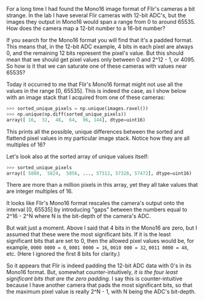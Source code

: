 <!--
.. title: The Mono16 Format and Flir Cameras
.. slug: the-mono16-format-and-flir-cameras
.. date: 2024-08-27 14:15:36 UTC+02:00
.. tags: computer vision, cameras
.. category: optics
.. link: 
.. description: Flir's Mono16 image format has always been a bit weird.
.. type: text
-->

For a long time I had found the Mono16 image format of Flir's cameras a bit strange. In the lab I have several Flir cameras with 12-bit ADC's, but the images they output in Mono16 would span a range from 0 to around 65535. How does the camera map a 12-bit number to a 16-bit number?

If you search for the Mono16 format you will find that it's a padded format. This means that, in the 12-bit ADC example, 4 bits in each pixel are always 0, and the remaining 12 bits represent the pixel's value. But this should mean that we should get pixel values only between 0 and 2^12 - 1, or 4095. So how is it that we can saturate one of these cameras with values near 65535?

Today it occurred to me that Flir's Mono16 format might not use all the values in the range [0, 65535]. This is indeed the case, as I show below with an image stack that I acquired from one of these cameras:

```python
>>> sorted_unique_pixels = np.unique(images.ravel())
>>> np.unique(np.diff(sorted_unique_pixels))
array([ 16,  32,  48,  64,  96, 144], dtype=uint16)
```

This prints all the possible, unique differences between the sorted and flattend pixel values in my particular image stack. Notice how they are all multiples of 16?

Let's look also at the sorted array of unique values itself:

```python
>>> sorted_unique_pixels
array([ 5808,  5824,  5856, ..., 57312, 57328, 57472], dtype=uint16)
```

There are more than a million pixels in this array, yet they all take values that are integer multiples of 16.

It looks like Flir's Mono16 format rescales the camera's output onto the interval [0, 65535] by introducing "gaps" between the numbers equal to 2^16 - 2^N where N is the bit-depth of the camera's ADC.

But wait just a moment. Above I said that 4 bits in the Mono16 are zero, but I assumed that these were the most significant bits. If it is the least significant bits that are set to 0, then the allowed pixel values would be, for example, 
`0000 0000 = 0`, `0001 0000 = 16`, `0010 000 = 32`, `0011 0000 = 48`, etc. (Here I ignored the first 8 bits for clarity.)

So it appears that Flir is indeed padding the 12-bit ADC data with 0's in its Mono16 format. But, somewhat counter-intuitively, *it is the four least significant bits that are the zero padding.* I say this is counter-intuitive because I have another camera that pads the most significant bits, so that the maximum pixel value is really 2^N - 1, with N being the ADC's bit-depth.
